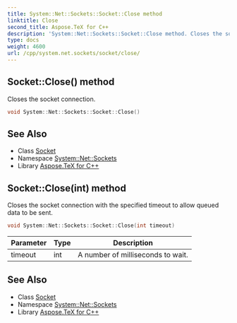 ```yaml
---
title: System::Net::Sockets::Socket::Close method
linktitle: Close
second_title: Aspose.TeX for C++
description: 'System::Net::Sockets::Socket::Close method. Closes the socket connection in C++.'
type: docs
weight: 4600
url: /cpp/system.net.sockets/socket/close/
---
```

## Socket::Close() method


Closes the socket connection.

```cpp
void System::Net::Sockets::Socket::Close()
```

## See Also

* Class [Socket](../)
* Namespace [System::Net::Sockets](../../)
* Library [Aspose.TeX for C++](../../../)
## Socket::Close(int) method


Closes the socket connection with the specified timeout to allow queued data to be sent.

```cpp
void System::Net::Sockets::Socket::Close(int timeout)
```


| Parameter | Type | Description |
| --- | --- | --- |
| timeout | int | A number of milliseconds to wait. |

## See Also

* Class [Socket](../)
* Namespace [System::Net::Sockets](../../)
* Library [Aspose.TeX for C++](../../../)
